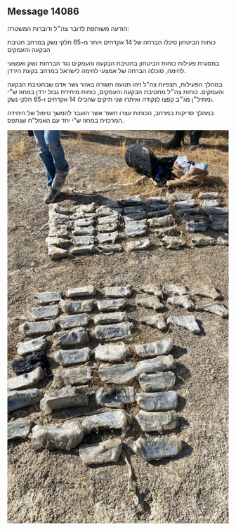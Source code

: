 ## Message 14086

הודעה משותפת לדובר צה״ל ודוברות המשטרה:

כוחות הביטחון סיכלו הברחה של 14 אקדחים ויותר מ-65 חלקי נשק במרחב חטיבת הבקעה והעמקים

במסגרת פעילות כוחות הביטחון בחטיבת הבקעה והעמקים נגד הברחות נשק ואמצעי לחימה, סוכלה הברחה של אמצעי לחימה לישראל במרחב בקעת הירדן.

במהלך הפעילות, תצפיות צה"ל זיהו תנועה חשודה באזור גשר אדם שבחטיבת הבקעה והעמקים. 
כוחות צה״ל מחטיבת הבקעה והעמקים, כוחות מיחידת גבול ירדן במחוז ש״י ומתיל״ן מג״ב קפצו לנקודה ואיתרו שני תיקים שהכילו 14 אקדחים ו-65 חלקי נשק.

במהלך סריקות במרחב, הכוחות עצרו חשוד אשר הועבר להמשך טיפול של היחידה המרכזית במחוז ש"י יחד עם האמל"ח שנתפס.

![Photo](14086/14086_photo.jpg)
